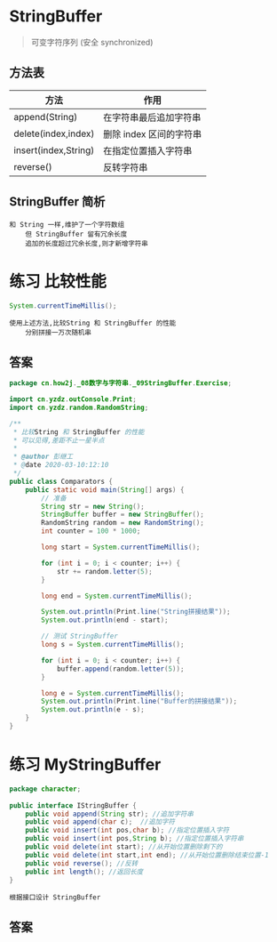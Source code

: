 # StringBuffer
> 可变字符序列 (安全 synchronized)

## 方法表

| 方法 | 作用 |
|---|---|
| append(String) | 在字符串最后追加字符串 |
| delete(index,index) | 删除 index 区间的字符串 |
| insert(index,String) | 在指定位置插入字符串 |
| reverse() | 反转字符串 |

## StringBuffer 简析

```text
和 String 一样,维护了一个字符数组
	但 StringBuffer 留有冗余长度
	追加的长度超过冗余长度,则才新增字符串
```

# 练习 比较性能

```java
System.currentTimeMillis();
```
```text
使用上述方法,比较String 和 StringBuffer 的性能
	分别拼接一万次随机串
```

## 答案

```java
package cn.how2j._08数字与字符串._09StringBuffer.Exercise;

import cn.yzdz.outConsole.Print;
import cn.yzdz.random.RandomString;

/**
 * 比较String 和 StringBuffer 的性能
 * 可以见得,差距不止一星半点
 *
 * @author 彭继工
 * @date 2020-03-10:12:10
 */
public class Comparators {
    public static void main(String[] args) {
        // 准备
        String str = new String();
        StringBuffer buffer = new StringBuffer();
        RandomString random = new RandomString();
        int counter = 100 * 1000;

        long start = System.currentTimeMillis();

        for (int i = 0; i < counter; i++) {
            str += random.letter(5);
        }

        long end = System.currentTimeMillis();

        System.out.println(Print.line("String拼接结果"));
        System.out.println(end - start);

        // 测试 StringBuffer
        long s = System.currentTimeMillis();

        for (int i = 0; i < counter; i++) {
            buffer.append(random.letter(5));
        }

        long e = System.currentTimeMillis();
        System.out.println(Print.line("Buffer的拼接结果"));
        System.out.println(e - s);
    }
}
```

# 练习 MyStringBuffer

```java
package character;
  
public interface IStringBuffer {
    public void append(String str); //追加字符串 
    public void append(char c);  //追加字符
    public void insert(int pos,char b); //指定位置插入字符
    public void insert(int pos,String b); //指定位置插入字符串
    public void delete(int start); //从开始位置删除剩下的
    public void delete(int start,int end); //从开始位置删除结束位置-1
    public void reverse(); //反转
    public int length(); //返回长度
}
```
```text
根据接口设计 StringBuffer
```

## 答案

```java

```